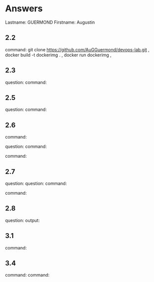 # Answers

Lastname: GUERMOND
Firstname: Augustin

## 2.2
command: 
git clone https://github.com/AuGGuermond/devops-lab.git   ,
docker build -t dockerimg .   ,
docker run dockerimg   ,


## 2.3
question:
command:

## 2.5
question:
command:

## 2.6
command:

question:
command:

command:

## 2.7
question:
question:
command:

command:

## 2.8
question:
output:

## 3.1
command:

## 3.4
command:
command:
